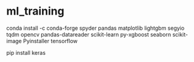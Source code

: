# ml_training

conda install -c conda-forge spyder pandas matplotlib lightgbm segyio tqdm opencv pandas-datareader scikit-learn py-xgboost seaborn scikit-image Pyinstaller tensorflow 



pip install keras
